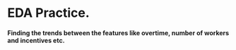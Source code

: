 # EDA Practice.

#### Finding the trends between the features like overtime, number of workers and incentives etc.
